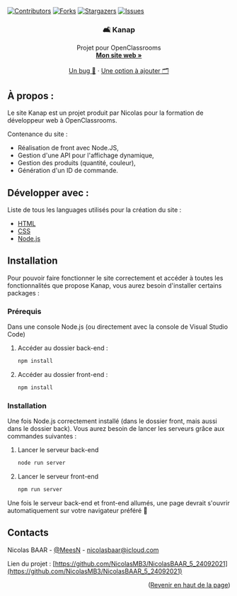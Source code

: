 [![Contributors][contributors-shield]][contributors-url]
[![Forks][forks-shield]][forks-url]
[![Stargazers][stars-shield]][stars-url]
[![Issues][issues-shield]][issues-url]

<div id="top"></div>

<div align="center">

  ### 🛋️ Kanap

  <p align="center">
    Projet pour OpenClassrooms
    <br />
    <a href="https://nicolasbaar.fr/"><strong>Mon site web »</strong></a>
    <br />
    <br />
    <a href="https://github.com/NicolasMB3/NicolasBAAR_5_24092021/issues">Un bug 🐜</a>
    ·
    <a href="https://github.com/NicolasMB3/NicolasBAAR_5_24092021/issues">Une option à ajouter 🗂️</a>
  </p>
</div>

## À propos :

Le site Kanap est un projet produit par Nicolas pour la formation de développeur web à OpenClassrooms.

Contenance du site :
* Réalisation de front avec Node.JS,
* Gestion d'une API pour l'affichage dynamique,
* Gestion des produits (quantité, couleur),
* Génération d'un ID de commande.

## Développer avec :

Liste de tous les languages utilisés pour la création du site :

* [HTML](https://developer.mozilla.org/fr/docs/Web/HTML)
* [CSS](https://developer.mozilla.org/fr/docs/Web/CSS)
* [Node.js](https://nodejs.org/en/)

## Installation

Pour pouvoir faire fonctionner le site correctement et accéder à toutes les fonctionnalités que propose Kanap, vous aurez besoin d'installer certains packages :

### Prérequis

Dans une console Node.js (ou directement avec la console de Visual Studio Code)
1. Accéder au dossier back-end :
   ```sh
   npm install
   ```
2. Accéder au dossier front-end :
   ```sh
   npm install
   ```

### Installation

Une fois Node.js correctement installé (dans le dossier front, mais aussi dans le dossier back). Vous aurez besoin de lancer les serveurs grâce aux commandes suivantes :

1. Lancer le serveur back-end
   ```sh
   node run server
   ```
2. Lancer le serveur front-end
   ```sh
   npm run server
   ```
Une fois le serveur back-end et front-end allumés, une page devrait s'ouvrir automatiquement sur votre navigateur préféré 🎉

## Contacts

Nicolas BAAR - [@MeesN](https://nicolasbaar.fr/) - nicolasbaar@icloud.com

Lien du projet : [https://github.com/NicolasMB3/NicolasBAAR_5_24092021](https://github.com/NicolasMB3/NicolasBAAR_5_24092021)

<p align="right">(<a href="#top">Revenir en haut de la page</a>)</p>

[contributors-shield]: https://img.shields.io/github/contributors/NicolasMB3/NicolasBAAR_5_24092021.svg?style=for-the-badge
[contributors-url]: https://github.com/NicolasMB3/NicolasBAAR_5_24092021/graphs/contributors
[forks-shield]: https://img.shields.io/github/forks/NicolasMB3/NicolasBAAR_5_24092021.svg?style=for-the-badge
[forks-url]: https://github.com/NicolasMB3/NicolasBAAR_5_24092021/pulse
[stars-shield]: https://img.shields.io/github/stars/NicolasMB3/NicolasBAAR_5_24092021.svg?style=for-the-badge
[stars-url]: https://github.com/NicolasMB3/NicolasBAAR_5_24092021/stargazers
[issues-shield]: https://img.shields.io/github/issues/NicolasMB3/NicolasBAAR_7_16112021.svg?style=for-the-badge
[issues-url]: https://github.com/NicolasMB3/NicolasBAAR_7_16112021/issues
